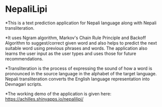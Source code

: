 # NepaliLipi
*This is a text prediction application for Nepali language along with Nepali transliteration.

*It uses Ngram algorithm, Markov's Chain Rule Principle and Backoff Algorithm to suggest/correct given word and also helps to predict the next suitable word using previous phrases and words. The application also learns the user input as the user types and uses those for future recommendations.

*Transliteration is the process of expressing the sound of how a word is pronounced in the source language in the alphabet of the target language. Nepali transliteration converts the English language representation into Devnagari scripts.

*The working demo of the application is given here: https://achilles.shinyapps.io/nepalilipi/



